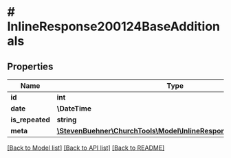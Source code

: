 # # InlineResponse200124BaseAdditionals

## Properties

Name | Type | Description | Notes
------------ | ------------- | ------------- | -------------
**id** | **int** |  | [optional]
**date** | **\DateTime** |  | [optional]
**is_repeated** | **string** |  | [optional]
**meta** | [**\StevenBuehner\ChurchTools\Model\InlineResponse200124BaseMeta**](InlineResponse200124BaseMeta.md) |  | [optional]

[[Back to Model list]](../../README.md#models) [[Back to API list]](../../README.md#endpoints) [[Back to README]](../../README.md)
